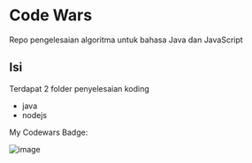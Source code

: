 # Code Wars
Repo pengelesaian algoritma untuk bahasa Java dan JavaScript

## Isi
Terdapat 2 folder penyelesaian koding
- java
- nodejs

My Codewars Badge:

![image](https://www.codewars.com/users/CPuPush/badges/large)
